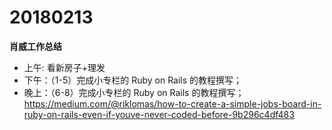 # 20180213

**肖威工作总结**
- 上午: 看新房子+理发
- 下午：（1-5）完成小专栏的 Ruby on Rails 的教程撰写；
- 晚上：（6-8）完成小专栏的 Ruby on Rails 的教程撰写；
https://medium.com/@riklomas/how-to-create-a-simple-jobs-board-in-ruby-on-rails-even-if-youve-never-coded-before-9b296c4df483
